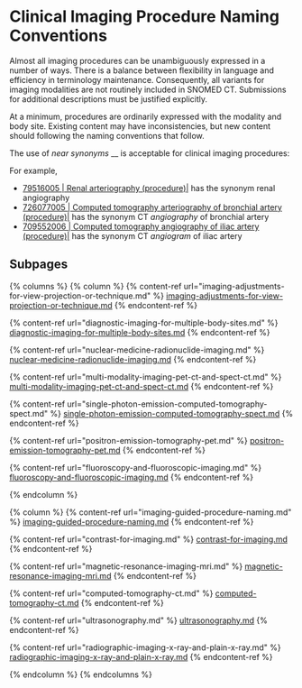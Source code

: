 # Clinical Imaging Procedure Naming Conventions

Almost all imaging procedures can be unambiguously expressed in a number of ways. There is a balance between flexibility in language and efficiency in terminology maintenance. Consequently, all variants for imaging modalities are not routinely included in SNOMED CT. Submissions for additional descriptions must be justified explicitly.

At a minimum, procedures are ordinarily expressed with the modality and body site. Existing content may have inconsistencies, but new content should following the naming conventions that follow.

The use of _near synonyms_ \_\_ is acceptable for clinical imaging procedures:

For example,

* [79516005 | Renal arteriography (procedure)|](http://snomed.info/id/79516005) has the synonym renal angiography
* [726077005 | Computed tomography arteriography of bronchial artery (procedure)|](http://snomed.info/id/726077005) has the synonym CT _angiography_ of bronchial artery
* [709552006 | Computed tomography angiography of iliac artery (procedure)|](http://snomed.info/id/709552006) has the synonym CT _angiogram_ of iliac artery

## Subpages

{% columns %}
{% column %}
{% content-ref url="imaging-adjustments-for-view-projection-or-technique.md" %}
[imaging-adjustments-for-view-projection-or-technique.md](imaging-adjustments-for-view-projection-or-technique.md)
{% endcontent-ref %}

{% content-ref url="diagnostic-imaging-for-multiple-body-sites.md" %}
[diagnostic-imaging-for-multiple-body-sites.md](diagnostic-imaging-for-multiple-body-sites.md)
{% endcontent-ref %}

{% content-ref url="nuclear-medicine-radionuclide-imaging.md" %}
[nuclear-medicine-radionuclide-imaging.md](nuclear-medicine-radionuclide-imaging.md)
{% endcontent-ref %}

{% content-ref url="multi-modality-imaging-pet-ct-and-spect-ct.md" %}
[multi-modality-imaging-pet-ct-and-spect-ct.md](multi-modality-imaging-pet-ct-and-spect-ct.md)
{% endcontent-ref %}

{% content-ref url="single-photon-emission-computed-tomography-spect.md" %}
[single-photon-emission-computed-tomography-spect.md](single-photon-emission-computed-tomography-spect.md)
{% endcontent-ref %}

{% content-ref url="positron-emission-tomography-pet.md" %}
[positron-emission-tomography-pet.md](positron-emission-tomography-pet.md)
{% endcontent-ref %}

{% content-ref url="fluoroscopy-and-fluoroscopic-imaging.md" %}
[fluoroscopy-and-fluoroscopic-imaging.md](fluoroscopy-and-fluoroscopic-imaging.md)
{% endcontent-ref %}


{% endcolumn %}

{% column %}
{% content-ref url="imaging-guided-procedure-naming.md" %}
[imaging-guided-procedure-naming.md](imaging-guided-procedure-naming.md)
{% endcontent-ref %}

{% content-ref url="contrast-for-imaging.md" %}
[contrast-for-imaging.md](contrast-for-imaging.md)
{% endcontent-ref %}

{% content-ref url="magnetic-resonance-imaging-mri.md" %}
[magnetic-resonance-imaging-mri.md](magnetic-resonance-imaging-mri.md)
{% endcontent-ref %}

{% content-ref url="computed-tomography-ct.md" %}
[computed-tomography-ct.md](computed-tomography-ct.md)
{% endcontent-ref %}

{% content-ref url="ultrasonography.md" %}
[ultrasonography.md](ultrasonography.md)
{% endcontent-ref %}

{% content-ref url="radiographic-imaging-x-ray-and-plain-x-ray.md" %}
[radiographic-imaging-x-ray-and-plain-x-ray.md](radiographic-imaging-x-ray-and-plain-x-ray.md)
{% endcontent-ref %}


{% endcolumn %}
{% endcolumns %}

